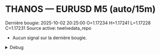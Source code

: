 # THANOS — EURUSD M5 (auto/15m)
Dernière bougie: 2025-10-02 20:25:00  O=1.17234  H=1.17241  L=1.17228  C=1.17231
Source active: twelvedata_repo

- Aucun signal sur la dernière bougie.

<details><summary>Debug</summary>

- TD_API_KEY manquant.

</details>